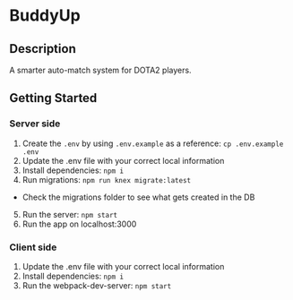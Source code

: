 # BuddyUp

## Description
A smarter auto-match system for DOTA2 players.

## Getting Started

### Server side
1. Create the `.env` by using `.env.example` as a reference: `cp .env.example .env`
2. Update the .env file with your correct local information
3. Install dependencies: `npm i`
4. Run migrations: `npm run knex migrate:latest`
  - Check the migrations folder to see what gets created in the DB
5. Run the server: `npm start`
6. Run the app on localhost:3000

### Client side
1. Update the .env file with your correct local information
2. Install dependencies: `npm i`
3. Run the webpack-dev-server: `npm start`
